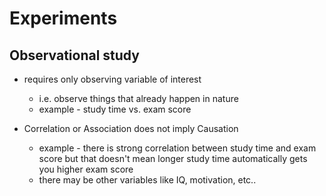 # Experiments

## Observational study

* requires only observing variable of interest
  * i.e. observe things that already happen in nature
  * example - study time vs. exam score

* Correlation or Association does not imply Causation
  * example - there is strong correlation between study time and exam score but that doesn't mean longer study time automatically gets you higher exam score
  * there may be other variables like IQ, motivation, etc..
